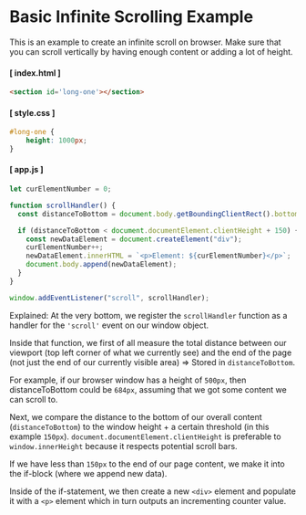 # Basic Infinite Scrolling Example

This is an example to create an infinite scroll on browser.
Make sure that you can scroll vertically by having enough content or adding a lot of height.

#### [ index.html ]
```html
<section id='long-one'></section>
```

#### [ style.css ]
```css
#long-one {
    height: 1000px;
}
```

#### [ app.js ]
```javascript
let curElementNumber = 0;

function scrollHandler() {
  const distanceToBottom = document.body.getBoundingClientRect().bottom;

  if (distanceToBottom < document.documentElement.clientHeight + 150) {
    const newDataElement = document.createElement("div");
    curElementNumber++;
    newDataElement.innerHTML = `<p>Element: ${curElementNumber}</p>`;
    document.body.append(newDataElement);
  }
}

window.addEventListener("scroll", scrollHandler);

```

Explained:
At the very bottom, we register the `scrollHandler` function as a handler for the `'scroll'` event on our window object.

Inside that function, we first of all measure the total distance between our viewport (top left corner of what we currently see) and the end of the page (not just the end of our currently visible area) => Stored in `distanceToBottom`.

For example, if our browser window has a height of `500px`, then distanceToBottom could be `684px`, assuming that we got some content we can scroll to.

Next, we compare the distance to the bottom of our overall content (`distanceToBottom`) to the window height + a certain threshold (in this example `150px`). `document.documentElement.clientHeight` is preferable to `window.innerHeight` because it respects potential scroll bars.

If we have less than `150px` to the end of our page content, we make it into the if-block (where we append new data).

Inside of the if-statement, we then create a new `<div>` element and populate it with a `<p>` element which in turn outputs an incrementing counter value.
